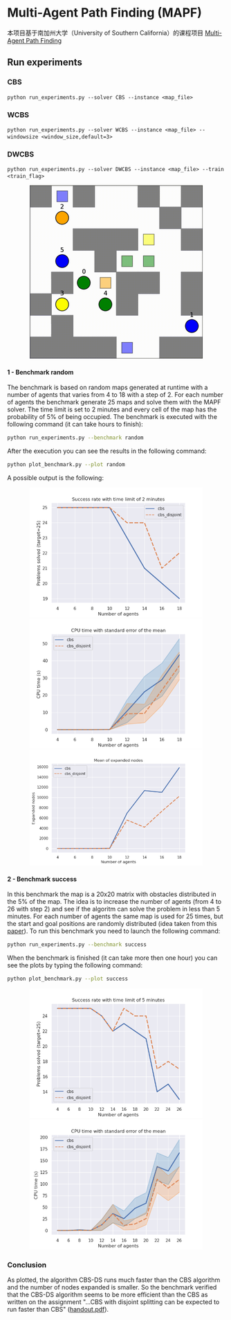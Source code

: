 # Multi-Agent Path Finding (MAPF)
本项目基于南加州大学（University of Southern California）的课程项目 [Multi-Agent Path Finding](https://idm-lab.org/project-p/project.html)

## Run experiments

### CBS

```shell
python run_experiments.py --solver CBS --instance <map_file>
```

### WCBS

```shell
python run_experiments.py --solver WCBS --instance <map_file> --windowsize <window_size,default=3>
```

### DWCBS

```shell
python run_experiments.py --solver DWCBS --instance <map_file> --train <train_flag>
```


<p align="center">
    <img style="width:400px" src="img/output.gif"/>
</p>




#### 1 - Benchmark random
The benchmark is based on random maps generated at runtime with a number of agents that varies from 4 to 18 with a step of 2. For each number of agents the benchmark generate 25 maps and solve them with the MAPF solver. The time limit is set to 2 minutes and every cell of the map has the probability of 5% of being occupied.
The benchmark is executed with the following command (it can take hours to finish):
```bash
python run_experiments.py --benchmark random
```
After the execution you can see the results in the following command:
```bash
python plot_benchmark.py --plot random
```
A possible output is the following:
<p align="center">
    <img style="width:400px" src="img/plot_1_1.png"/>
    <img style="width:400px" src="img/plot_1_2.png"/>
    <img style="width:400px" src="img/plot_1_3.png"/>
</p>

#### 2 - Benchmark success
In this benchmark the map is a 20x20 matrix with obstacles distributed in the 5% of the map. The idea is to increase the number of agents (from 4 to 26 with step 2) and see if the algoritm can solve the problem in less than 5 minutes. For each number of agents the same map is used for 25 times, but the start and goal positions are randomly distributed (idea taken from this [paper](http://idm-lab.org/bib/abstracts/papers/icaps19a.pdf)).
To run this benchmark you need to launch the following command:

```bash
python run_experiments.py --benchmark success
```
When the benchmark is finished (it can take more then one hour) you can see the plots by typing the following command:
```bash
python plot_benchmark.py --plot success
```
<p align="center">
    <img style="width:400px" src="img/plot_2_1.png"/>
    <img style="width:400px" src="img/plot_2_2.png"/>
</p>

### Conclusion
As plotted, the algorithm CBS-DS runs much faster than the CBS algorithm and the number of nodes expanded is smaller. So the benchmark verified that the CBS-DS algorithm seems to be more efficient than the CBS as written on the assignment "...CBS with disjoint splitting can be expected to run faster than CBS" ([handout.pdf](pdf/handout.pdf)).
